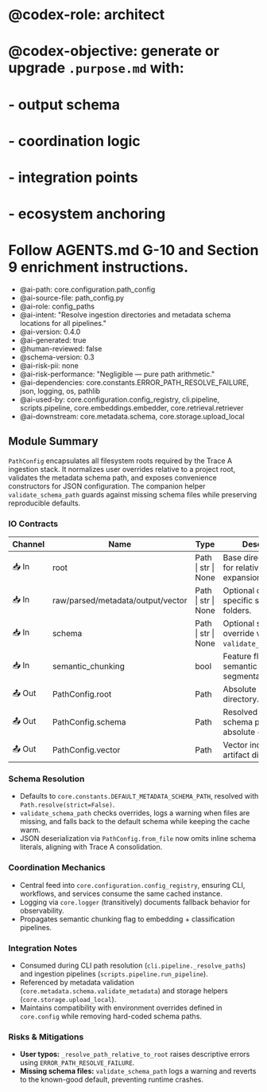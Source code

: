 # @codex-role: architect
# @codex-objective: generate or upgrade `.purpose.md` with:
# - output schema
# - coordination logic
# - integration points
# - ecosystem anchoring
# Follow AGENTS.md G-10 and Section 9 enrichment instructions.
- @ai-path: core.configuration.path_config
- @ai-source-file: path_config.py
- @ai-role: config_paths
- @ai-intent: "Resolve ingestion directories and metadata schema locations for all pipelines."
- @ai-version: 0.4.0
- @ai-generated: true
- @human-reviewed: false
- @schema-version: 0.3
- @ai-risk-pii: none
- @ai-risk-performance: "Negligible — pure path arithmetic."
- @ai-dependencies: core.constants.ERROR_PATH_RESOLVE_FAILURE, json, logging, os, pathlib
- @ai-used-by: core.configuration.config_registry, cli.pipeline, scripts.pipeline, core.embeddings.embedder, core.retrieval.retriever
- @ai-downstream: core.metadata.schema, core.storage.upload_local

## Module Summary
`PathConfig` encapsulates all filesystem roots required by the Trace A ingestion stack. It normalizes user overrides relative to a project root, validates the metadata schema path, and exposes convenience constructors for JSON configuration. The companion helper `validate_schema_path` guards against missing schema files while preserving reproducible defaults.

### IO Contracts
| Channel | Name | Type | Description |
| --- | --- | --- | --- |
| 📥 In | root | Path \| str \| None | Base directory used for relative path expansion. |
| 📥 In | raw/parsed/metadata/output/vector | Path \| str \| None | Optional overrides for specific storage folders. |
| 📥 In | schema | Path \| str \| None | Optional schema override validated via `validate_schema_path`. |
| 📥 In | semantic_chunking | bool | Feature flag toggling semantic chunk segmentation. |
| 📤 Out | PathConfig.root | Path | Absolute root directory. |
| 📤 Out | PathConfig.schema | Path | Resolved metadata schema path (always absolute + validated). |
| 📤 Out | PathConfig.vector | Path | Vector index + chunk artifact directory. |

### Schema Resolution
- Defaults to `core.constants.DEFAULT_METADATA_SCHEMA_PATH`, resolved with `Path.resolve(strict=False)`.
- `validate_schema_path` checks overrides, logs a warning when files are missing, and falls back to the default schema while keeping the cache warm.
- JSON deserialization via `PathConfig.from_file` now omits inline schema literals, aligning with Trace A consolidation.

### Coordination Mechanics
- Central feed into `core.configuration.config_registry`, ensuring CLI, workflows, and services consume the same cached instance.
- Logging via `core.logger` (transitively) documents fallback behavior for observability.
- Propagates semantic chunking flag to embedding + classification pipelines.

### Integration Notes
- Consumed during CLI path resolution (`cli.pipeline._resolve_paths`) and ingestion pipelines (`scripts.pipeline.run_pipeline`).
- Referenced by metadata validation (`core.metadata.schema.validate_metadata`) and storage helpers (`core.storage.upload_local`).
- Maintains compatibility with environment overrides defined in `core.config` while removing hard-coded schema paths.

### Risks & Mitigations
- **User typos:** `_resolve_path_relative_to_root` raises descriptive errors using `ERROR_PATH_RESOLVE_FAILURE`.
- **Missing schema files:** `validate_schema_path` logs a warning and reverts to the known-good default, preventing runtime crashes.
